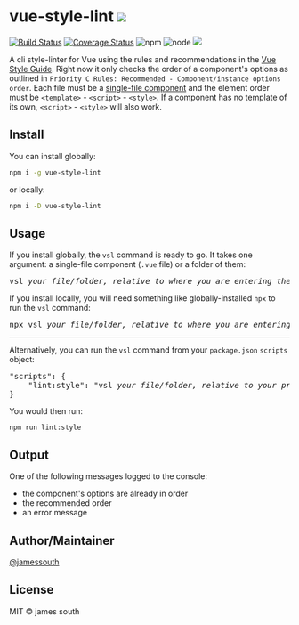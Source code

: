 # vue-style-lint  ![](https://img.shields.io/badge/vue--style--lint-brightgreen.svg?logo=Vue.js&colorA=grey&colorB=grey)

[![Build Status](https://travis-ci.com/jamessouth/vue-style-lint.svg?branch=master)](https://travis-ci.com/jamessouth/vue-style-lint)
[![Coverage Status](https://coveralls.io/repos/github/jamessouth/vue-style-lint/badge.svg?branch=master)](https://coveralls.io/github/jamessouth/vue-style-lint?branch=master)
![npm](https://img.shields.io/npm/v/vue-style-lint.svg?logo=npm)
![node](https://img.shields.io/node/v/vue-style-lint.svg?logo=Node.js)
![](https://img.shields.io/badge/awesome-yes-brightgreen.svg)

A cli style-linter for Vue using the rules and recommendations in the [Vue Style Guide](https://vuejs.org/v2/style-guide/).  Right now it only checks the order of a component's options as outlined in `Priority C Rules: Recommended - Component/instance options order`.  Each file must be a [single-file component](https://vuejs.org/v2/guide/single-file-components.html) and the element order must be `<template>` - `<script>` - `<style>`.  If a component has no template of its own, `<script>` - `<style>` will also work.

## Install

You can install globally:

```bash
npm i -g vue-style-lint
```

or locally:

```bash
npm i -D vue-style-lint
```

## Usage

If you install globally, the `vsl` command is ready to go.  It takes one argument: a single-file component (`.vue` file) or a folder of them:

<pre>vsl <i>your file/folder, relative to where you are entering the command</i></pre>

If you install locally, you will need something like globally-installed `npx` to run the `vsl` command:

<pre>npx vsl <i>your file/folder, relative to where you are entering the command</i></pre>

----------------------------------------------------------------------------------------------------------------------------------------

Alternatively, you can run the `vsl` command from your `package.json` `scripts` object:
 
<pre>
"scripts": {
    "lint:style": "vsl <i>your file/folder, relative to your project's root"</i>
}
</pre>

You would then run:

`npm run lint:style`

## Output

One of the following messages logged to the console:
* the component's options are already in order
* the recommended order
* an error message

## Author/Maintainer

[@jamessouth](https://github.com/jamessouth)

## License

MIT © james south

